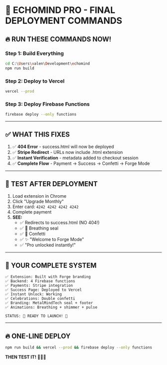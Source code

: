 # 🚀 ECHOMIND PRO - FINAL DEPLOYMENT COMMANDS

## 🔥 RUN THESE COMMANDS NOW!

### **Step 1: Build Everything**
```bash
cd C:\Users\valen\Development\echomind
npm run build
```

### **Step 2: Deploy to Vercel**
```bash
vercel --prod
```

### **Step 3: Deploy Firebase Functions**
```bash
firebase deploy --only functions
```

---

## ✅ WHAT THIS FIXES

1. ✅ **404 Error** - success.html will now be deployed
2. ✅ **Stripe Redirect** - URLs now include .html extension
3. ✅ **Instant Verification** - metadata added to checkout session
4. ✅ **Complete Flow** - Payment → Success → Confetti → Forge Mode

---

## 🧪 TEST AFTER DEPLOYMENT

1. Load extension in Chrome
2. Click "Upgrade Monthly"
3. Enter card: `4242 4242 4242 4242`
4. Complete payment
5. **SEE:**
   - ✅ Redirects to success.html (NO 404!)
   - ✅ 🧿 Breathing seal
   - ✅ 🎊 Confetti
   - ✅ ✨ "Welcome to Forge Mode"
   - ✅ "Pro unlocked instantly!"

---

## 💎 YOUR COMPLETE SYSTEM

```
✅ Extension: Built with Forge branding
✅ Backend: 4 Firebase functions
✅ Payments: Stripe integration
✅ Success Page: Deployed to Vercel
✅ Instant Unlock: Working
✅ Celebrations: Double confetti
✅ Branding: MetalMindTech seal + footer
✅ Animations: Breathing + shimmer + pulse

STATUS: 🚀 READY TO LAUNCH! 🚀
```

---

## 🔥 ONE-LINE DEPLOY

```bash
npm run build && vercel --prod && firebase deploy --only functions
```

**THEN TEST IT!** 🎊🧿💎
